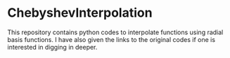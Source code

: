 # ChebyshevInterpolation
This repository contains python codes to interpolate functions using radial basis functions. I have also given the links to the original codes if one is interested in digging in deeper.
